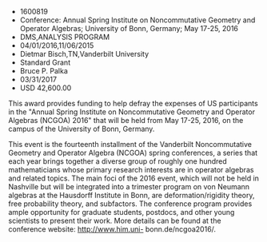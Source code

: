 
* 1600819
* Conference: Annual Spring Institute on Noncommutative Geometry and Operator Algebras; University of Bonn, Germany; May 17-25, 2016
* DMS,ANALYSIS PROGRAM
* 04/01/2016,11/06/2015
* Dietmar Bisch,TN,Vanderbilt University
* Standard Grant
* Bruce P. Palka
* 03/31/2017
* USD 42,600.00

This award provides funding to help defray the expenses of US participants in
the "Annual Spring Institute on Noncommutative Geometry and Operator Algebras
(NCGOA) 2016" that will be held from May 17-25, 2016, on the campus of the
University of Bonn, Germany.

This event is the fourteenth installment of the Vanderbilt Noncommutative
Geometry and Operator Algebra (NCGOA) spring conferences, a series that each
year brings together a diverse group of roughly one hundred mathematicians whose
primary research interests are in operator algebras and related topics. The main
foci of the 2016 event, which will not be held in Nashville but will be
integrated into a trimester program on von Neumann algebras at the Hausdorff
Institute in Bonn, are deformation/rigidity theory, free probability theory, and
subfactors. The conference program provides ample opportunity for graduate
students, postdocs, and other young scientists to present their work. More
details can be found at the conference website: http://www.him.uni-
bonn.de/ncgoa2016/.
